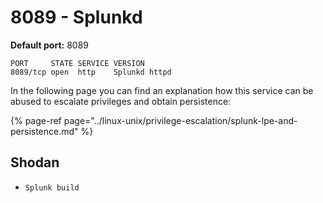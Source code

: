 # 8089 - Splunkd

**Default port:** 8089

```text
PORT     STATE SERVICE VERSION
8089/tcp open  http    Splunkd httpd
```

In the following page you can find an explanation how this service can be abused to escalate privileges and obtain persistence:

{% page-ref page="../linux-unix/privilege-escalation/splunk-lpe-and-persistence.md" %}

## Shodan

* `Splunk build`

